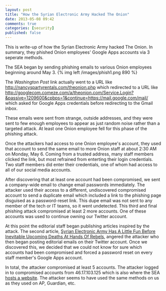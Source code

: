 ```yaml
---
layout: post
title: "How the Syrian Electronic Army Hacked The Onion"
date: 2013-05-08 09:42
comments: true
categories: [security]
published: false
---
```

This is write-up of how the Syrian Electronic Army hacked The Onion. In summary, they phished Onion employees' Google Apps accounts via 3 seperate methods.

The SEA began by sending phishing emails to various Onion employees beginning around May 3.
{% img left /images/phish1.png 890 %}

The _Washington Post_ link actually went to a URL like
    http://nancyspartyrentals.com/theonion.php
which redirected to a URL like
    http://googlecom.comeze.com/a/theonion.com/Service.Login?&passive=1209600&cpbps=1&continue=https://mail.google.com/mail/
which asked for Google Apps credentials before redirecting to the Gmail inbox.

These emails were sent from strange, outside addresses, and they were sent to few enough employees to appear as just random noise rather than a targeted attack.
At least one Onion employee fell for this phase of the phishing attack.

Once the attackers had access to one Onion employee's account, they used that account to send the same email to more Onion staff at about 2:30 AM on Monday, May 6. Coming from a trusted address, many staff members clicked the link, but most refrained from enterting their login credentials. Two staff members did enter their credentials, one of whom had access to all of our social media accounts.

After discovering that at least one account had been compromised, we sent a company-wide email to change email passwords immediately. The attacker used their access to a different, undiscovered compromised account to send a duplicate email which included a link to the phishing page disguised as a password-reset link. This dupe email was not sent to any member of the tech or IT teams, so it went undetected. This third and final phishing attack compromised at least 2 more accounts. One of these accounts was used to continue owning our Twitter account.

At this point the editorial staff began publishing articles inspired by the attack. The second article, [Syrian Electronic Army Has A Little Fun Before Inevitable Upcoming Deaths At Hands Of Rebels](http://www.theonion.com/articles/syrian-electronic-army-has-a-little-fun-before-ine,32324/), angered the attacker who then began posting editorial emails on their Twitter account. Once we discovered this, we decided that we could not know for sure which accounts had been compromised and forced a password reset on every staff member's Google Apps account.

In total, the attacker compromised at least 5 accounts. The attacker logged in to compromised accounts from 46.17.103.125 which is also where the SEA [hosts a website](http://46.17.103.125/en/site/index). The attacker seems to have used the same methods on us as they used on AP, Guardian, etc.
